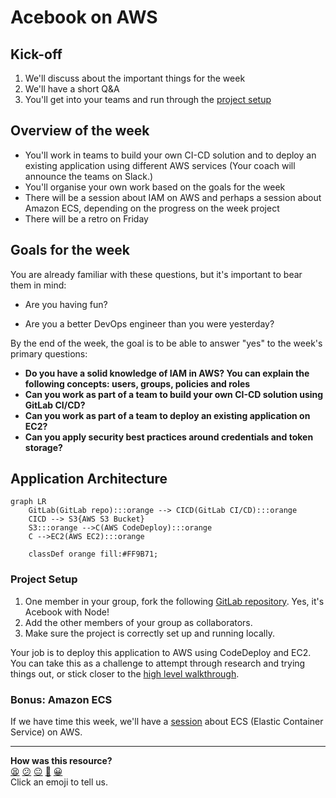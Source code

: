 # Acebook on AWS

## Kick-off

1. We'll discuss about the important things for the week
2. We'll have a short Q&A
3. You'll get into your teams and run through the [project setup](#project-setup)

## Overview of the week

- You'll work in teams to build your own CI-CD solution and to deploy an existing application using different AWS services (Your coach will announce the teams on Slack.)
- You'll organise your own work based on the goals for the week
- There will be a session about IAM on AWS and perhaps a session about Amazon ECS, depending on the progress on the week project
- There will be a retro on Friday

## Goals for the week

You are already familiar with these questions, but it's important to bear them in mind:

* Are you having fun?

* Are you a better DevOps engineer than you were yesterday?

By the end of the week, the goal is to be able to answer "yes" to the week's primary questions:

* **Do you have a solid knowledge of IAM in AWS? You can explain the following concepts: users, groups, policies and roles**
* **Can you work as part of a team to build your own CI-CD solution using GitLab CI/CD?**
* **Can you work as part of a team to deploy an existing application on EC2?**
* **Can you apply security best practices around credentials and token storage?**

## Application Architecture

```mermaid
graph LR
    GitLab(GitLab repo):::orange --> CICD(GitLab CI/CD):::orange
    CICD --> S3{AWS S3 Bucket}
    S3:::orange -->C(AWS CodeDeploy):::orange
    C -->EC2(AWS EC2):::orange

    classDef orange fill:#FF9B71;

```

### Project Setup

1. One member in your group, fork the following [GitLab repository](https://gitlab.com/makers-students/acebook-node-template). Yes, it's Acebook with Node!
2. Add the other members of your group as collaborators.
3. Make sure the project is correctly set up and running locally.

Your job is to deploy this application to AWS using CodeDeploy and EC2. You can
take this as a challenge to attempt through research and trying things out, or
stick closer to the [high level walkthrough](./high-level-walkhrough.md).

### Bonus: Amazon ECS

If we have time this week, we'll have a [session](https://gitlab.com/makers-students/devops-course/-/tree/main/workshops/week-3/amazon_ecs.md) about ECS (Elastic Container Service) on AWS.


<!-- BEGIN GENERATED SECTION DO NOT EDIT -->

---

**How was this resource?**  
[😫](https://airtable.com/shrUJ3t7KLMqVRFKR?prefill_Repository=makersacademy%2Fdevops-course&prefill_File=acebook-on-aws%2FREADME.md&prefill_Sentiment=😫) [😕](https://airtable.com/shrUJ3t7KLMqVRFKR?prefill_Repository=makersacademy%2Fdevops-course&prefill_File=acebook-on-aws%2FREADME.md&prefill_Sentiment=😕) [😐](https://airtable.com/shrUJ3t7KLMqVRFKR?prefill_Repository=makersacademy%2Fdevops-course&prefill_File=acebook-on-aws%2FREADME.md&prefill_Sentiment=😐) [🙂](https://airtable.com/shrUJ3t7KLMqVRFKR?prefill_Repository=makersacademy%2Fdevops-course&prefill_File=acebook-on-aws%2FREADME.md&prefill_Sentiment=🙂) [😀](https://airtable.com/shrUJ3t7KLMqVRFKR?prefill_Repository=makersacademy%2Fdevops-course&prefill_File=acebook-on-aws%2FREADME.md&prefill_Sentiment=😀)  
Click an emoji to tell us.

<!-- END GENERATED SECTION DO NOT EDIT -->
